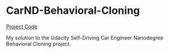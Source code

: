 # CarND-Behavioral-Cloning
[Project Code](https://github.com/jquickgh/CarND-Behavioral-Cloning/blob/master/model.ipynb) 

My solution to the Udacity Self-Driving Car Engineer Nanodegree Behavioral Cloning project.
